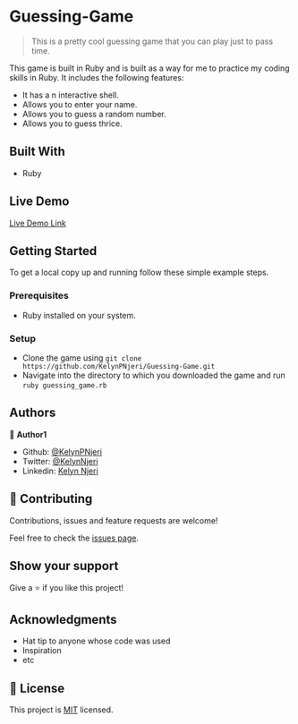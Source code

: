 # Guessing-Game

> This is a pretty cool guessing game that you can play just to pass time.

This game is built in Ruby and is built as a way for me to practice my coding skills in Ruby. It includes the following features:
- It has a n interactive shell.
- Allows you to enter your name.
- Allows you to guess a random number.
- Allows you to guess thrice.

## Built With

- Ruby

## Live Demo

[Live Demo Link](https://livedemo.com)


## Getting Started

To get a local copy up and running follow these simple example steps.

### Prerequisites
- Ruby installed on your system.

### Setup
- Clone the game using `git clone https://github.com/KelynPNjeri/Guessing-Game.git`
- Navigate into the directory to which you downloaded the game and run `ruby guessing_game.rb`


## Authors

👤 **Author1**

- Github: [@KelynPNjeri](https://github.com/KelynPNjeri)
- Twitter: [@KelynNjeri](https://twitter.com/KelynNjeri)
- Linkedin: [Kelyn Njeri](https://linkedin.com/kelyn-paul)


## 🤝 Contributing

Contributions, issues and feature requests are welcome!

Feel free to check the [issues page](issues/).

## Show your support

Give a ⭐️ if you like this project!

## Acknowledgments

- Hat tip to anyone whose code was used
- Inspiration
- etc

## 📝 License

This project is [MIT](lic.url) licensed.
